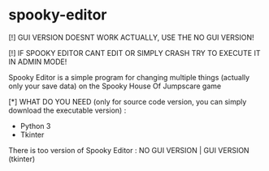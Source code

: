 # spooky-editor
[!] GUI VERSION DOESNT WORK ACTUALLY, USE THE NO GUI VERSION!

[!] IF SPOOKY EDITOR CANT EDIT OR SIMPLY CRASH TRY TO EXECUTE IT IN ADMIN MODE!

Spooky Editor is a simple program for changing multiple things (actually only your save data) on the Spooky House Of Jumpscare game

[*] WHAT DO YOU NEED (only for source code version, you can simply download the executable version) :
- Python 3
- Tkinter

There is too version of Spooky Editor : NO GUI VERSION  |  GUI VERSION (tkinter)
